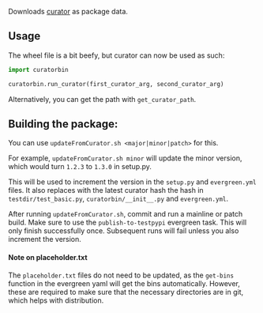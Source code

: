 Downloads [curator](https://github.com/mongodb/curator) as package data. 

## Usage

The wheel file is a bit beefy, but curator can now be used as such:

```python
import curatorbin

curatorbin.run_curator(first_curator_arg, second_curator_arg)

```
Alternatively, you can get the path with `get_curator_path`.

## Building the package:

You can use `updateFromCurator.sh <major|minor|patch>` for this.

For example, `updateFromCurator.sh minor` will update the minor version, which would turn `1.2.3` to `1.3.0` in setup.py.

This will be used to increment the version in the `setup.py` and `evergreen.yml` files. 
It also replaces with the latest curator hash the hash in `testdir/test_basic.py`, `curatorbin/__init__.py` and `evergreen.yml`. 


After running `updateFromCurator.sh`, commit and  run a mainline or patch build.
Make sure to use the `publish-to-testpypi` evergreen task.
This will only finish successfully once.
Subsequent runs will fail unless you also increment the version.

#### Note on placeholder.txt

The `placeholder.txt` files do not need to be updated, as the `get-bins` function in the evergreen yaml will get the bins automatically.
However, these are required to make sure that the necessary directories are in git, which helps with distribution.
